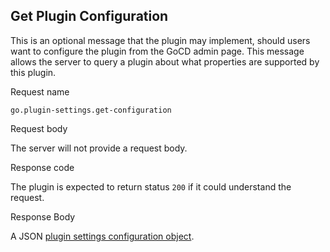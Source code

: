 ## Get Plugin Configuration

This is an optional message that the plugin may implement, should users want to configure the plugin from the GoCD admin page. This message allows the server to query a plugin about what properties are supported by this plugin.

<p class='request-name-heading'>Request name</p>

`go.plugin-settings.get-configuration`

<p class='request-body-heading'>Request body</p>

The server will not provide a request body.

<p class='response-code-heading'>Response code</p>

The plugin is expected to return status `200` if it could understand the request.

<p class='response-body-heading'>Response Body</p>

A JSON [plugin settings configuration object](#the-plugin-settings-configuration-object).
